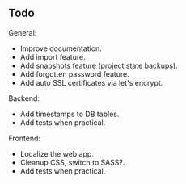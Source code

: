 ## Todo

General:
- Improve documentation.
- Add import feature.
- Add snapshots feature (project state backups).
- Add forgotten password feature.
- Add auto SSL certificates via let's encrypt.

Backend:
- Add timestamps to DB tables.
- Add tests when practical.

Frontend:
- Localize the web app.
- Cleanup CSS, switch to SASS?.
- Add tests when practical.
